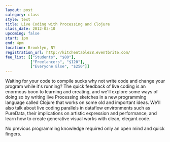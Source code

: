 ```yaml
---
layout: post
category: class
style: text
title: Live Coding with Processing and Clojure
class_date: 2012-03-10
upcoming: false
start: 1pm
end: 4pm
location: Brooklyn, NY
registration_url: http://kitchentable28.eventbrite.com/
fee_list: [["Students", "$80"],
           ["Freelancers", "$120"],
           ["Everyone Else", "$250"]]
---
```

Waiting for your code to compile sucks why not write code and change your program while it's running?  The quick feedback of live coding is an enormous boon to learning and creating, and we'll explore some ways of doing so by writing live Processing sketches in a new programming language called Clojure that works on some old and important ideas.  We'll also talk about live coding parallels in dataflow environments such as PureData, their implications on artistic expression and performance, and learn how to create generative visual works with clean, elegant code.

No previous programming knowledge required only an open mind and quick fingers.

